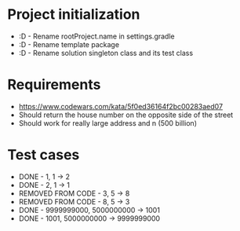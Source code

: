 # Project initialization
* :D - Rename rootProject.name in settings.gradle
* :D - Rename template package
* :D - Rename solution singleton class and its test class

# Requirements
* https://www.codewars.com/kata/5f0ed36164f2bc00283aed07
* Should return the house number on the opposite side of the street
* Should work for really large address and n (500 billion)

# Test cases
* DONE - 1, 1 -> 2
* DONE - 2, 1 -> 1
* REMOVED FROM CODE - 3, 5 -> 8
* REMOVED FROM CODE - 8, 5 -> 3
* DONE - 9999999000, 5000000000 -> 1001
* DONE - 1001, 5000000000 -> 9999999000